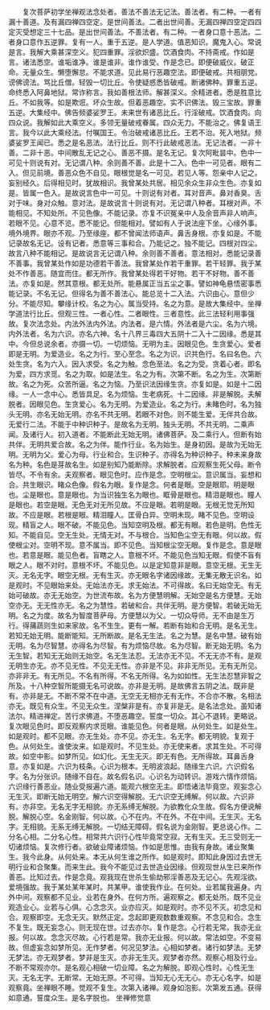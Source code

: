 <!-- { "loadSidebar": true } -->
　　复次菩萨初学坐禅观法念处者。善法不善法无记法。善法者。有二种。一者有漏十善道。及有漏四禅四空定。是世间善法。二者出世间善。无漏四禅四空定四四定灭受想定三十七品。是出世间善法。不善法者。有二种。一者身口意十恶法。二者身口意作五逆罪。复有一人。重于五逆。是人学道。值恶知识。魔鬼入心。常说是言。我解大乘甚深空义。犯四重罪。淫欲炽盛。饮酒食肉。不持斋戒。作如是言。诸法悉空。谁垢谁净。谁是谁非。谁作谁受。作是念已。即便破威仪。破正命。无量众生。懒堕懈怠。不能求道。见此易行恶趣空法。即便破戒。共相朋党。谤佛谤法。骂比丘僧。轻毁一切比丘。令使疑惑悉皆破戒。断诸佛种。罪重五逆。命终悉入阿鼻地狱。常诈称言。我如善根法师。解甚深义。余精进者。悉是胜意比丘。不如我等。如是欺诳。坏众生故。但着恶趣空。实不识佛法。毁三宝故。罪重五逆。大集经中。佛告频婆娑罗王。未来世有诸恶比丘。行淫破戒。饮酒食肉。向四众说。我解如此大乘空义。多领无量破戒眷属。四众无力。不能治之。佛复语王言。我今以此大乘经法。付嘱国王。令治破戒诸恶比丘。王若不治。死入地狱。频婆娑罗王闻已。悉之是名恶法。法行比丘。则不行此破戒恶法。无记法者。一非十善。二非十恶。中间散乱无记之心。善恶不摄。是名无记。复次阿毗昙中。色中一可见十则说有对。无记谓八种。余则善不善。此是十二入。色中一可见者。眼有二入。但见前境。善恶众色不自见。眼根觉是名一可见。若见人等。怨亲中人记之。妄别经久。后得相见时。犹故相识。我曾某处共居。相见余众生非众生色。亦复如是。皆属一色入。是故说言色中一可见。十则说有对者。耳对音声。鼻对香臭。舌对于味。身对众触。意对法。是故说言十则说有对。无记谓八种者。耳根对声。不能相见。不知处所。不见色像。不能记录。亦复不识冤亲中人及余音声非人响声。若眼不见。心意不览。悉不能记。但能相对。譬如有人于说法座下坐。心缘外事。境外境界。眼亦不观。乃至缘座。都不曾闻法师语声。鼻舌身根。亦复如是。不能记录故名无记。设有记者。悉意等三事和合。乃能记之。独不能记。四根对四尘。故言八种不能相记。是故说言无记谓八种。余则善不善者。意法相对。悉能记录善不善事。我曾某处作如是功德若干善法。我曾某处作若干重罪。若干轻罪。我于某处不作善恶。随宜而住。都无所作。我曾某处得若干好物。若干不好物。善不善法。亦复如是。然其意根。都无处所。能悬属正当五尘之事。譬如神龟悬悟密事悉能记录。不名无记。但得名为善不善法心。能总览十二入法。六识由心。意但少分。不能尽知。攀缘计校。名之为心。属当受持。名之为意。是故大集经中。坐禅学道法行比丘。但观三性。一者心性。二者眼性。三者意性。此三法轻利用事强故。复次法念处。内法外法内外法。内法者。是六情。外法者是六尘。名为六境。内外法者。名为六识。亦名六神。名十八界三毒四大五阴十二入十二因缘。悉是其中。今但总说余者。亦摄一切。一切烦恼。无明为主。因眼见色。生贪爱心。爱者即是无明。为爱造业。名之为行。至心至念。名之为识。识共色行。名曰名色。六处生贪。名为六入。因入求受。名之为触。念色至法。名之为受。贪着心者。即名为爱。四方求觅。名之为取。如是法生。名之为有。次第不断。名之为生。次第断故。名之为死。众苦所逼。名之为恼。乃至识法因缘生贪。亦复如是。如是十二因缘。一人一念中心。悉皆具足。名为烦恼。生老病死。十二因缘。非是解脱。夫解脱者。因眼见色。生贪爱心。名为无明。为爱造业。名之为行。未睹色时。名为独头无明。亦名无始无明。亦名不共无明。若眼不对色。则不能生爱。无伴共合故。无爱行二法。不能于中种识种子。是故名为无明。独头无明。不共无明。二乘声闻。及诸行人。初入道者。不能断此无始无明。诸佛菩萨。及二乘行人。但断有始共伴。无明共爱合故。名之为伴。能作行业。名为始生。是身初因。是故为无始无明。无明为父。爱心为母。行业和合。生识种子。亦得名为种识种子。种未来身故名为种。名色是芽故名生。如是别知乃能断除。求解脱者。应观察生死父母。断令皆尽。不令有余。夫观察者。眼见色时。应作是念。空明根尘。意识属当。妄想和合。共生眼识。睹众色像。假名为眼。复作是念。何者是眼。空是眼耶。明是眼也。尘是眼也。意是眼也。为当识独生名为眼也。眶骨是眼也。精泪是眼也。瞳人是眼也。若空是眼。无色无对无所见故。不应是眼。若明是眼。无根无觉无所知故。不应是眼。若根是眼。精泪瞳人。匡骨白异。空明未现。睹不见色。空明设现。精盲之人。眼不破。不能见色。当知空明及根。都无有眼。若色是明。色性无知。不能自见。空无生处。无情无对。不与根合。当知色尘空无有眼。何以故。假使根尘对。空明不现。意不属当。即不见色。当知根尘空无眼。复作是念。意是眼也。若意是眼。能见色者。盲瞎之人。意根不坏。不能见色当知无眼。假使不盲有眼之人。眼不对时。意根不坏。不能见色。以是定知意非是眼。意空无根。无生无灭。无名无字。眼空无根。无有生灭。亦无眼名字诸因缘故。无集无散无识名。如是观时。不见眼始来处。无始法亦无。求无始法。不可得故。名曰无始空无。有无始可破故。亦无无始空。为世流布故。名为方便慧明解。无始空是名方便慧。无始空亦无。无无性亦无。名之为慧性。若破和合。共伴无明。是方便智。若破无始无明。名之为度。故名为智度菩萨母。方便慧以为父。一切众导师。无不由是生万行。得蒱蔬则生如来家故。名不生生。更有一解。若断有始和合无明。是名无生。若知无始无明。能断能知。无所断故。是名无生法。名之为慧。是名中慧。破有始无明。名为尽智慧。亦得名为尽智。有为烦恼尽故。名为尽智。断无始无明。名为无生智。若知无无始则无始空。名无生法忍。无法亦无不见。不无无亦不有。是观无明生亦无。亦不见无性。不见无无性。亦非是不见。非非无所见。无有无所见。亦非非无。有无所见。不名有所得。不名无所得。名为如如性。无生法忍慧非智之所及。十八种空智所能摄无名可说故。亦非是无明。是故佛言五阴之法。既非是有。亦非是无。不断不常不在中道。无空无无相亦无有无作。不合亦不散。名相法亦无。既见有众生。不见无众生。涅槃非是有。亦复非是无。是名法念处。虽知诸法尔。精进禅定。苦行求佛道。不堕恶趣空。誓度一切众。其心不退转。更略说。复次眼见色时。即反观察内求觅眼。谁能见色。何者是眼。从何处生。如是处生。如是观时。都不见眼。亦无生处。亦不见。亦无生。名无字。都无明貌。复观于色。从何处生。谁使汝来。如是观时。不见生处。亦无使来者。求其生处。不可得故。如空中影。如梦所见。如幻化。无生无灭。即无有色。无所得故。耳鼻舌身意。亦复如是。六识为枝条。心识为根本。无明波浪起。随缘生六识。六识假名字。名为分张识。随缘不自在。故名假名识。心识名为动转识。游戏六情作烦恼。六识缘行善恶业。随业受报遍六道。能观六根空无主。即悟诸法毕竟空。观妄念心无生灭。即断无始无明空。解六识空得解脱。无六识空无缚解。何以故。六识非有。亦非空。无名无字无相貌。亦无系缚无解脱。为欲教化众生故。假名方便说解脱。解脱心空。名金刚智。何以故。心不在内。不在外。不在中间。无生灭。无名字。无相貌。无系无缚无解脱。一切结无障碍。假名说为金刚智。更总说心作。二分名心相。二分名心性。相常共六识行心性毕竟常空寂。无有生灭。无三受则无一切诸烦恼。复次修行者。欲破业障诸烦恼。作如是思惟。由我有身故。诸业聚集生。我今此身。从何处来。本无从何生谁之所作。如是观时。即知此身因过去世无明行业和合聚集。而来生此。我今不能见过去世造业因缘。但观现世从生已来所作善恶。比知过去。作是念竟。观我现在世杀生偷劫邪淫善恶及无记心。先观淫欲。爱境强故。我于某处某年某时。共某甲。谁使我作业。在何处。业若属我遍身。内外中间。观察都不见业。业若在身外。在何方所。遍观察之。都无处所。既不见业观造业心。业若与心俱。心念念灭。业亦应灭。如是观时。亦不见不灭。初念见和合。观察即空。无念无灭。默然正定。念起即更观数数重观察。不念见和合。念生不复生。既无妄念心。则无现在世。过去亦尔。复作是念。心行若无常。我亦无业报。何以故。念念灭尽故。心行若是常。我亦无业报。何以故。常法如空。不变易故。但虚妄念如梦所见。无作梦者。何况见梦法。心相如梦者。诸行如梦法。无梦无梦法。亦无观梦者。梦非是生灭。亦非无生灭。观梦者亦然。观察心相及行业。不断不常观亦尔。是名观心相破一切业障。名之为解脱。即观心性时。心性无生灭。无名无字。无断常。无始无原。不可得。当知无心无无心。亦无心名字。如是观察竟。坐禅眼不睡。觉观不复生。次第入诸禅。观身如泡影。次第发五通。获得如意通。誓度众生。是名字脱也。
坐禅修觉意
